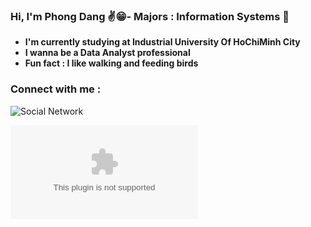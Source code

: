 ### **Hi, I'm Phong Dang ✌😁- Majors : Information Systems 🔄**
- **I'm currently studying at Industrial University Of HoChiMinh City**
- **I wanna be a Data Analyst professional**
- **Fun fact : I like walking and feeding birds**

### **Connect with me :**
![Social Network](https://www.facebook.com/phongdz5652)

![Mail](dangngocphong5601@gmail.com)
